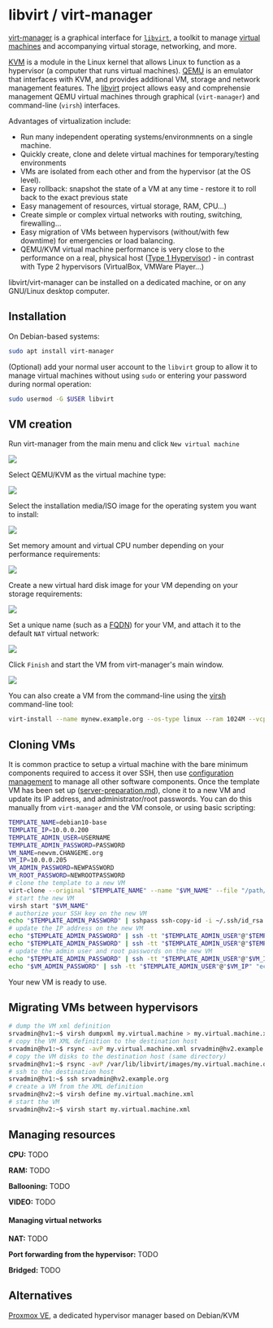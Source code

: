 # libvirt / virt-manager

[virt-manager](https://en.wikipedia.org/wiki/Virtual_Machine_Manager) is a graphical interface for [`libvirt`](https://en.wikipedia.org/wiki/Libvirt), a toolkit to manage [virtual machines](https://en.wikipedia.org/wiki/Virtual_machine) and accompanying virtual storage, networking, and more.

[KVM](https://en.wikipedia.org/wiki/Kernel-based_Virtual_Machine) is a module in the Linux kernel that allows Linux to function as a hypervisor (a computer that runs virtual machines).
[QEMU](https://en.wikipedia.org/wiki/QEMU) is an emulator that interfaces with KVM, and provides additional VM, storage and network management features.
The [libvirt](https://en.wikipedia.org/wiki/Libvirt) project allows easy and comprehensie management QEMU virtual machines through graphical (`virt-manager`) and command-line (`virsh`) interfaces.

Advantages of virtualization include:

- Run many independent operating systems/environmnents on a single machine.
- Quickly create, clone and delete virtual machines for temporary/testing environments
- VMs are isolated from each other and from the hypervisor (at the OS level).
- Easy rollback: snapshot the state of a VM at any time - restore it to roll back to the exact previous state
- Easy management of resources, virtual storage, RAM, CPU...)
- Create simple or complex virtual networks with routing, switching, firewalling...
- Easy migration of VMs between hypervisors (without/with few downtime) for emergencies or load balancing.
- QEMU/KVM virtual machine performance is very close to the performance on a real, physical host ([Type 1 Hypervisor](https://en.wikipedia.org/wiki/Hypervisor#Classification)) - in contrast with Type 2 hypervisors (VirtualBox, VMWare Player...)

libvirt/virt-manager can be installed on a dedicated machine, or on any GNU/Linux desktop computer.


## Installation

On Debian-based systems:

```bash
sudo apt install virt-manager
```

(Optional) add your normal user account to the `libvirt` group to allow it to manage virtual machines without using `sudo` or entering your password during normal operation:

```bash
sudo usermod -G $USER libvirt
```


## VM creation

Run virt-manager from the main menu and click `New virtual machine`

![](https://i.imgur.com/1e2jNP0.png)

Select QEMU/KVM as the virtual machine type:

![](https://i.imgur.com/F7ZSXFS.png)

Select the installation media/ISO image for the operating system you want to install:

![](https://i.imgur.com/o5Fu0IX.png)

Set memory amount and virtual CPU number depending on your performance requirements:

![](https://i.imgur.com/0aQlobJ.png)

Create a new virtual hard disk image for your VM depending on your storage requirements:

![](https://i.imgur.com/Ra4vp3S.png)

Set a unique name (such as a [FQDN](https://en.wikipedia.org/wiki/Fully_qualified_domain_name)) for your VM, and attach it to the default `NAT` virtual network:

![](https://i.imgur.com/3Tn34xD.png)

Click `Finish` and start the VM from virt-manager's main window.

![](https://i.imgur.com/aJGkUJz.png)

You can also create a VM from the command-line using the [virsh](https://manpages.debian.org/buster/libvirt-clients/virsh.1.en.html) command-line tool:

```bash
virt-install --name mynew.example.org --os-type linux --ram 1024M --vcpu 2 --disk path=/path/to/mynew.example.org.qcow2,size=20 --graphics virtio --noautoconsole --hvm --cdrom /path/to/debian-10.3.1_amd64.iso --boot cdrom,hd
```


## Cloning VMs

It is common practice to setup a virtual machine with the bare minimum components required to access it over SSH, then use [configuration management](configuration-management.md) to manage all other software components. Once the template VM has been set up ([server-preparation.md](server-preparation.md)), clone it to a new VM and update its IP address, and administrator/root passwords. You can do this manually from `virt-manager` and the VM console, or using basic scripting:

```bash
TEMPLATE_NAME=debian10-base
TEMPLATE_IP=10.0.0.200
TEMPLATE_ADMIN_USER=USERNAME
TEMPLATE_ADMIN_PASSWORD=PASSWORD
VM_NAME=newvm.CHANGEME.org
VM_IP=10.0.0.205
VM_ADMIN_PASSWORD=NEWPASSWORD
VM_ROOT_PASSWORD=NEWROOTPASSWORD
# clone the template to a new VM
virt-clone --original "$TEMPLATE_NAME" --name "$VM_NAME" --file "/path/to/$VM_NAME.qcow2"
# start the new VM
virsh start "$VM_NAME"
# authorize your SSH key on the new VM
echo "$TEMPLATE_ADMIN_PASSWORD" | sshpass ssh-copy-id -i ~/.ssh/id_rsa "$TEMPLATE_ADMIN_USER"@"$TEMPLATE_IP"
# update the IP address on the new VM
echo "$TEMPLATE_ADMIN_PASSWORD" | ssh -tt "$TEMPLATE_ADMIN_USER"@"$TEMPLATE_IP" sudo sed -i "s/$TEMPLATE_IP/$VM_IP/g" /etc/network/interfaces
echo "$TEMPLATE_ADMIN_PASSWORD" | ssh -tt "$TEMPLATE_ADMIN_USER"@"$TEMPLATE_IP" sudo systemctl restart networking
# update the admin user and root passwords on the new VM
echo "$TEMPLATE_ADMIN_PASSWORD" | ssh -tt "$TEMPLATE_ADMIN_USER"@"$VM_IP" "echo -e '$VM_ADMIN_PASSWORD\n$VM_ADMIN_PASSWORD' | sudo passwd $TEMPLATE_ADMIN_USER"
echo "$VM_ADMIN_PASSWORD" | ssh -tt "$TEMPLATE_ADMIN_USER"@"$VM_IP" "echo -e '$VM_ROOT_PASSWORD\n$VM_ROOT_PASSWORD' | sudo passwd root"
```

Your new VM is ready to use.


## Migrating VMs between hypervisors

```bash
# dump the VM xml definition
srvadmin@hv1:~$ virsh dumpxml my.virtual.machine > my.virtual.machine.xml
# copy the VM XML definition to the destination host
srvadmin@hv1:~$ rsync -avP my.virtual.machine.xml srvadmin@hv2.example.org:my.virtual.machine.xml
# copy the VM disks to the destination host (same directory)
srvadmin@hv1:~$ rsync -avP /var/lib/libvirt/images/my.virtual.machine.qcow2 srvadmin@hv2.example.org:/var/lib/libvirt/images/my.virtual.machine.qcow2
# ssh to the destination host
srvadmin@hv1:~$ ssh srvadmin@hv2.example.org
# create a VM from the XML definition
srvadmin@hv2:~$ virsh define my.virtual.machine.xml
# start the VM
srvadmin@hv2:~$ virsh start my.virtual.machine.xml
```

## Managing resources

**CPU:** TODO

**RAM:** TODO

**Ballooning:** TODO

**VIDEO:** TODO

#### Managing virtual networks

**NAT:** TODO

**Port forwarding from the hypervisor:** TODO

**Bridged:** TODO



## Alternatives

[Proxmox VE](https://en.wikipedia.org/wiki/Proxmox_Virtual_Environment), a dedicated hypervisor manager based on Debian/KVM


